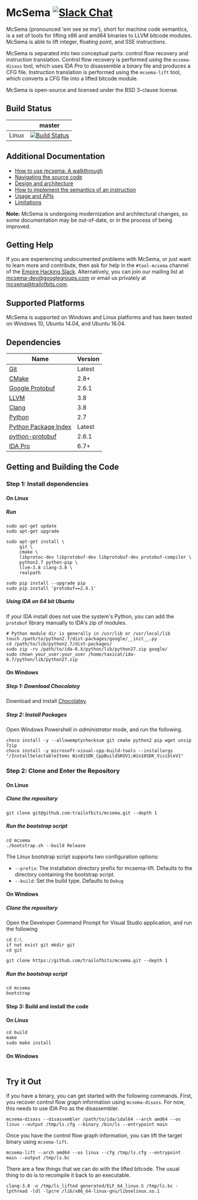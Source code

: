 # McSema [![Slack Chat](http://empireslacking.herokuapp.com/badge.svg)](https://empireslacking.herokuapp.com/)

McSema (pronounced 'em see se ma'), short for machine code semantics, is a set of tools for lifting x86 and amd64 binaries to LLVM bitcode modules. McSema is able to lift integer, floating point, and SSE instructions.

McSema is separated into two conceptual parts: control flow recovery and instruction translation. Control flow recovery is performed using the `mcsema-disass` tool, which uses IDA Pro to disassemble a binary file and produces a CFG file. Instruction translation is performed using the `mcsema-lift` tool, which converts a CFG file into a lifted bitcode module.

McSema is open-source and licensed under the BSD 3-clause license.

## Build Status

|       | master |
| ----- | ------ |
| Linux | [![Build Status](https://travis-ci.org/trailofbits/mcsema.svg?branch=master)](https://travis-ci.org/trailofbits/mcsema) |

## Additional Documentation

 - [How to use mcsema: A walkthrough](docs/McsemaWalkthrough.md)
 - [Navigating the source code](docs/NavigatingTheCode.md)
 - [Design and architecture](docs/ARCHITECTURE.md)
 - [How to implement the semantics of an instruction](docs/AddAnInstruction.md)
 - [Usage and APIs](docs/USAGE_AND_APIS.md)
 - [Limitations](docs/Limitations.md)

**Note:** McSema is undergoing modernization and architectural changes, so some documentation may be out-of-date, or in the process of being improved.

## Getting Help

If you are experiencing undocumented problems with McSema, or just want to learn more and contribute, then ask for help in the `#tool-mcsema` channel of the [Empire Hacking Slack](https://empireslacking.herokuapp.com/). Alternatively, you can join our mailing list at [mcsema-dev@googlegroups.com](https://groups.google.com/forum/?hl=en#!forum/mcsema-dev) or email us privately at mcsema@trailofbits.com.

## Supported Platforms

McSema is supported on Windows and Linux platforms and has been tested on Windows 10, Ubuntu 14.04, and Ubuntu 16.04.

## Dependencies

| Name | Version | 
| ---- | ------- |
| [Git](https://git-scm.com/) | Latest |
| [CMake](https://cmake.org/) | 2.8+ |
| [Google Protobuf](https://github.com/google/protobuf) | 2.6.1 |
| [LLVM](http://llvm.org/) | 3.8 |
| [Clang](http://clang.llvm.org/) | 3.8 |
| [Python](https://www.python.org/) | 2.7 | 
| [Python Package Index](https://pypi.python.org/pypi) | Latest |
| [python-protobuf](https://pypi.python.org/pypi/protobuf) | 2.6.1 |
| [IDA Pro](https://www.hex-rays.com/products/ida) | 6.7+ |


## Getting and Building the Code

### Step 1: Install dependencies

#### On Linux

##### Run

```shell
sudo apt-get update
sudo apt-get upgrade

sudo apt-get install \
     git \
     cmake \
     libprotoc-dev libprotobuf-dev libprotobuf-dev protobuf-compiler \
     python2.7 python-pip \
     llvm-3.8 clang-3.8 \
     realpath

sudo pip install --upgrade pip
sudo pip install 'protobuf==2.6.1'
```

##### Using IDA on 64 bit Ubuntu

If your IDA install does not use the system's Python, you can add the `protobuf` library manually to IDA's zip of modules.

```
# Python module dir is generally in /usr/lib or /usr/local/lib
touch /path/to/python2.7/dist-packages/google/__init__.py
cd /path/to/lib/python2.7/dist-packages/              
sudo zip -rv /path/to/ida-6.X/python/lib/python27.zip google/
sudo chown your_user:your_user /home/taxicat/ida-6.7/python/lib/python27.zip
```

#### On Windows

##### Step 1: Download Chocolatey

Download and install [Chocolatey](https://chocolatey.org/install).

##### Step 2: Install Packages

Open Windows Powershell in *administrator* mode, and run the following.

```shell
choco install -y --allowemptychecksum git cmake python2 pip wget unzip 7zip
choco install -y microsoft-visual-cpp-build-tools --installargs "/InstallSelectableItems Win81SDK_CppBuildSKUV1;Win10SDK_VisibleV1"
```

### Step 2: Clone and Enter the Repository

#### On Linux

##### Clone the repository

```shell
git clone git@github.com:trailofbits/mcsema.git --depth 1
```

##### Run the bootstrap script
```shell
cd mcsema
./bootstrap.sh --build Release
```

The Linux bootstrap script supports two configuration options:

  * `--prefix`: The installation directory prefix for mcsema-lift. Defaults to the directory containing the bootstrap script.
  * `--build`: Set the build type. Defaults to `Debug`

#### On Windows

##### Clone the repository

Open the Developer Command Prompt for Visual Studio application, and run the following 

```shell
cd C:\
if not exist git mkdir git
cd git

git clone https://github.com/trailofbits/mcsema.git --depth 1
```

##### Run the bootstrap script
```shell
cd mcsema
bootstrap
```

#### Step 3: Build and install the code

#### On Linux

```shell
cd build
make
sudo make install
```

#### On Windows

```shell

```

## Try it Out

If you have a binary, you can get started with the following commands. First, you recover control flow graph information using `mcsema-disass`. For now, this needs to use IDA Pro as the disassembler.

```shell
mcsema-disass --disassembler /path/to/ida/idal64 --arch amd64 --os linux --output /tmp/ls.cfg --binary /bin/ls --entrypoint main
```

Once you have the control flow graph information, you can lift the target binary using `mcsema-lift`.

```shell
mcsema-lift --arch amd64 --os linux --cfg /tmp/ls.cfg --entrypoint main --output /tmp/ls.bc
```

There are a few things that we can do with the lifted bitcode. The usual thing to do is to recompile it back to an executable.
```shell
clang-3.8 -o /tmp/ls_lifted generated/ELF_64_linux.S /tmp/ls.bc -lpthread -ldl -lpcre /lib/x86_64-linux-gnu/libselinux.so.1
```
